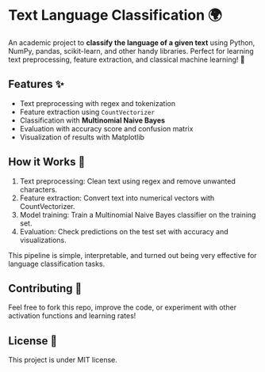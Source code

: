 # Text Language Classification 🌍

An academic project to **classify the language of a given text** using Python, NumPy, pandas, scikit-learn, and other handy libraries. Perfect for learning text preprocessing, feature extraction, and classical machine learning! 🚀

## Features ✨
- Text preprocessing with regex and tokenization
- Feature extraction using `CountVectorizer`
- Classification with **Multinomial Naive Bayes**
- Evaluation with accuracy score and confusion matrix
- Visualization of results with Matplotlib

## How it Works 🧩
1. Text preprocessing: Clean text using regex and remove unwanted characters.
2. Feature extraction: Convert text into numerical vectors with CountVectorizer.
3. Model training: Train a Multinomial Naive Bayes classifier on the training set.
4. Evaluation: Check predictions on the test set with accuracy and visualizations.

This pipeline is simple, interpretable, and turned out being very effective for language classification tasks.

## Contributing 🤝
Feel free to fork this repo, improve the code, or experiment with other activation functions and learning rates!

## License 📄
This project is under MIT license.
